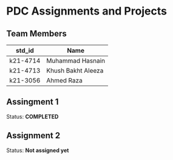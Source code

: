 # PDC Assignments and Projects
## Team Members
|std_id|Name|
|--------|-|
|k21-4714|Muhammad Hasnain|
|k21-4713|Khush Bakht Aleeza|
|k21-3056|Ahmed Raza|

## Assingment 1 ##
Status: **COMPLETED**

## Assignment 2 ##
Status: **Not assigned yet**
